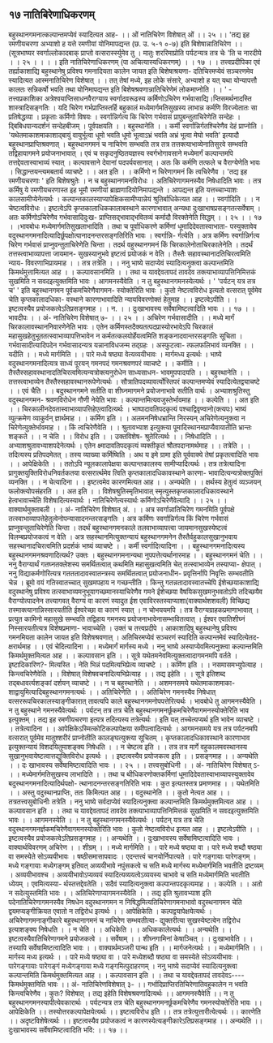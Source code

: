 ## १७ नातिबिरेणाधिकरणम्
बहुस्थानगमनात्कल्पान्तमप्येवं स्यादित्यत आह-
।। ओं नातिचिरेण विशेषात् ओं ।। २५ ।।
'तद्य इह रमणीयचरणा अभ्याशो ह यत्ते रमणीयां योनिमापद्यन्त (छ. उ.
५-१ ०-७) इति बिशेषान्नातिचिरेण ।।(सूत्रभाष्यर
स्वर्गाल्लोकादबाक् प्राप्तो वत्सरार्स्स्युमेव तु ।
मातुः शररिमाप्रोति पर्यटन्यत्र तत्र चेः 'ति च नारदीये । । २५ । ।
। । इति नातिचिरेणाधिकरणम् (पा अचित्यास्यधिकरणम्) । । १७ । ।
तत्त्वप्रदीपिका
एवं तर्ह्याकाशाद्यि बहुस्थानेषु प्रविश्य गमनादियता कालेन जायत इति बिशेषाश्रयणा-
दतिचिरमप्येवं सञ्चरणमेव स्यादित्यत आस्मनातिचिरेण विशेषात् । । तत् तेषां मध्ये, इह लोके
संसारे, अभ्याशो ह यत् यथा योन्यापत्तौ कालतः सन्निकर्षो भवति तथा योनिमापद्यन्त इति
बिशेषश्रवणान्नातिचिरेणेमं लोकमाप्नोति । ।
' - तत्त्वप्रकाशिका
अत्रेश्वयाप्तिसाधनवैराग्याय स्वर्गादवरूढस्य कर्मिणोऽचिरेण गर्भवासाद्यि।प्तिसमर्थनादस्ति
शास्त्रादिसङ्गतिः । यदि चिरेण गर्भप्राप्तिस्तर्हि बहुकालं मध्येमार्गमतिसुखस्य लाभान्न कर्मणि
विरज्येतातः सा प्रतिषेद्धव्या । प्रकृताः कर्मिणो विषयः । स्वर्गान्निर्गत्य कि चिरेण गर्भवासं
प्रापुबन्तुताचिरेणेति सन्देहः । द्बिबिधपान्यदर्शनं सन्देहबीजम् । पूर्वपक्षयति । । बहुस्थानेति । ।
कर्मी स्वर्गान्निर्गतश्चिरेणैव देहं प्राप्नोति । 'यथेतमाकाशमाकाशाद्बायुं वायुर्भूत्वा धूमो भवति धूमो
भूत्वाऽभ्रं भवति अभ्रं भूत्वा मेघो भवति' इत्यादौ बहुस्थानप्राप्तिश्रवणात् । बहुस्थानगमनं च
नाचिरेण सम्भवति तत्र तत्र तत्तक्त्याभाव्येनातिसुरवे सम्भवति तद्विहायागमने प्रयोजनाभावात् ।
एवं च सकृदनुष्ठितयज्ञस्य स्वर्गभोगावसाने मध्येमार्गं कल्पान्तमपि तत्तद्देवतास्वाभाव्यं स्यात् ।
कल्पावसाने देवानां पदपर्यवसानात् । अतः कि कर्मणि तत्फले च वैराग्येणेति भावः ।
सिद्धान्तयन्त्यमबतार्य व्याचष्टे । । अत इति । । कर्मिणो न चिरेणागमनं कि त्वचिरेणैव ।
'तद्य इह रमणीयचरणाः ' इति बिशेषश्रुतेः । न च बहुस्थानगमनविरोधः । अतिचिरेणागमनस्यैव
निषेधादिति भावः । तत्र कर्मिषु ये रमणीयचरणास्त इह भूमौ रमणीयां ब्राह्मणादियोनिमापद्यन्ते ।
आपद्यन्त इति यत्तच्चाभ्याशः कालसामीप्येनेत्यर्थः । कल्पान्तकालस्याप्यापेक्षिकसामीप्यान्नेयं
श्रुतिर्बाधिकेत्यत आह । । स्वर्गादिति । । न चेष्टत्वविरोधः । इष्टत्वेऽपि कृप्तकालाधिककालाबस्थाने
कारणाभावात् अन्यथा दुःखाभाषप्रसङ्गतत्सर्वेषाम् । अतः कर्मिणोऽचिरेणैव गर्भवासादिदुःख-
प्राप्तिसद्भावाद्भवितव्यं कर्मादौ विरक्तेनेति सिद्धम् । । २५ । । १७ । ।भावबोधः
मध्येमार्गमतिसुखलाभादिति । तथा च पूर्वाधिकरणे कर्मिणां धूमादिदेवतास्वाभाता-
पस्युक्तावेव वदुस्थानगमनादित्यादिर्छूपक्षोत्पानादनन्तरसङ्गतिरिति भावः । स्वर्गान्नि-
र्गत्येति । अत्र कर्मिणः स्वर्गान्निर्गत्य चिरेण गर्भवासं प्राप्नुवन्तुताचिरेणेति चिन्ता । तदर्थ
वहुस्थानगमनं किं चिरकालेनोताचिरकालेनेति । तदर्थं तत्तस्त्वाभाव्यापत्ता जायमान-
सुखस्यानुभवे इष्टत्वं प्रयोजकं न वेति । तैस्तैः सहावस्थानादतिचिरत्वमिति न्याय-
विवरणाभिप्रायमाह । । तत्र तत्रेति । । ननु भाष्ये सदाप्येवं स्यादित्यनुक्त्वा कल्पान्तमिति
किमर्थमुत्तामित्यत आह । । कल्पावसानमिति । । तथा च यावद्देवतापदं तावदेव
तक्त्याभाव्यापत्तिनिमित्तकं सुखमिति न सवदइत्युक्तमिति भावः । आगमनस्यैवेति । न तु
बहुस्थानगमनस्येत्यर्थः । ' 'पर्यटन् यत्र तत्र च' ' इति बहुस्थानगमन पूर्वकमचिरेणैवागमन-
स्योक्तेरिति भावः । कुतो नेष्टत्वविरोध इत्यतो वत्सरात् पूर्वमेव चेति कृप्तकालादधिका-
वस्थाने कारणाभावादिति न्यायविवरणोक्तं हेतुमाह । । इष्टत्वेऽपीति । । इष्टत्वस्यैव
प्रयोजकत्वेऽतिप्रसङ्गमाह । । न. । । दुःखाभावस्य सर्वेषामिष्टत्वादिति भावः । । १७ । ।
भावदीपः
। । अं- नातिचिरेण विशेषात् ७- । । २५ । । अचिरेण गर्भवासादीति । । मध्ये मार्गं
चिरकालावस्थाननिवारणेनेति भावः । एतेन कर्मिणस्तदैक्यतत्पदप्रास्योरभावेऽपि चिरकालं
महासुखहेतुभूततत्स्वाभाव्यापत्तिभावेन न कर्मतत्कलयोर्हेयत्वमिति शङ्कनादवान्तरसङ्गतिः
सूचिता । गर्भवासादीत्यादिपदेन गर्भवासादन्यत्र यन्नानाविधजन्म तद्ग्रहः । अस्फुटत्वा-
त्फलफलिभावं व्यनक्ति । । यदीति । । मध्ये मार्गमिति । । पारे मध्ये षष्ठ्या वेत्यव्ययीभावः ।
मार्गमध्य इत्यर्थः । भाष्ये वदुस्थानगमनादित्यत्र साध्यं पूरयन् गमनपदं गमनश्रवणपरं
व्याचष्टे । । कर्मीति । । तैस्तैस्सहावस्थानादतिचिरत्वमित्यन्यत्रोक्त्यनुरोधेन साध्यसाधन-
भावमुपपादयति । । बहुस्थानेति । । तत्तस्त्वाभाव्येन तैस्तैस्सहावस्थानरूपेणेत्यर्थः ।
सौत्रातिपदव्यावर्त्योस्तिपरं कल्पान्तमप्येवं स्यादित्येतद्व्याचष्टे । । एवं चैति । । बदुस्थानगमने
सतीति वा शीघ्नमागमने प्रयोजनाभावे सतीति वार्थः । अभ्याशश्रुतिस्तु वदुस्थानगमन-
श्रवणविरोधेन गौणी नेयेति भावः । कल्पान्तमित्यवजुस्तेर्भावमाह । । कल्पेति । । अत इति
। । चिरकालीनदेवतास्वाभाव्यापत्तिहेएत्वादित्यर्थः । भाष्पादावतिपदकृत्यं पश्चाद्विवृण्वानो(क्त्यपः)
भाष्यं व्युत्क्रमेण व्याकुर्वन् ज्ञार्थमाह । । कर्मिण इति । । अलमननिषेधभ्रान्ति निरस्यन्
अचिरेणेत्यनुक्त्वा न चिरेणेत्युक्तेर्भावमाह । । किं त्वचिरेणैवेति । । श्रुतावभ्याश इत्युक्त्या
पूमादिस्थानमप्राप्यैवायातीति भ्रान्तः शङ्कते । । न चेति । । विरोध इति । । उक्तविशेष-
श्रुतेरित्यर्थः । । निषेधादिति । । अभ्याशश्रुतावभ्याशपदेनेत्यर्थः । एतेन क्ष्मादावतिपदकृत्यं
व्यक्तीकृतं श्रौतपदानामर्थमाह । । तत्रेति । । तदित्यस्य प्रतिपदमेतत् । तस्य व्याख्या
कर्मिष्विति । अथ य इमे ग्रामा इति पूर्ववाक्ये तेषां प्रकृतत्वादिति भावः । । आपेक्षिकेति । ।
ततोऽपि न्यूलकालापेक्षया कल्पान्तकालस्य सामीप्यादित्यर्थः । तत्र तत्रेत्यादिना
प्रागुक्तयुक्तिविरोधनिवर्तकतया वत्सरार्त्थमेव त्विति कृप्तकालादधिकावस्थाने कारणा-
भावादित्यन्यत्रोक्तपुक्तिं व्यनक्ति । । न चेत्यादिना । । इष्टत्वमेव कारणमित्यत आह । ।
अन्यथेति । । क्षर्थस्य हेतुत्वं व्यञ्जयन् फलोक्त्योपसंहरति । । अत इति । ।
विशेषश्रुतिस्मृतिभावात् स्मृत्युस्तकृप्तकालादधिकावस्थाने हेत्वभावाच्चेति विशेषादित्यस्यार्थः ।
नातिचिरेणेत्यस्यार्थः कर्मिणोऽचिरेणैवेत्यादि । । २५ । ।
वाक्यार्थमुक्ताबली
। । अं- नातिचिरेण विशेषात् अं. । । अत्र स्वर्गान्नातिचिरेण गमनमिति पूर्वपक्षे
तत्स्वाभाव्यापत्तेहेतुत्वेनोपन्यासादनन्तरसङ्गतिः । अत्र कर्मिणः स्वर्गान्निर्गत्य किं चिरेण
गर्भवासं प्राप्नुवन्तुताचिरेणेति चिन्ता । तदर्थं बहुस्थानगमनकाले तलवाभाव्यापत्त्वा
जायमानसुखस्येष्टत्वं विलम्बप्रयोजकत्वं न वेति । अत्र सहस्थानमित्युक्तन्यायं
बहुस्थानगमनेन तैस्तैर्वहुकालसुखानुभवाय सहस्थानादचिरत्वमिति प्रदर्शकं भाष्यं व्याचष्टे । ।
कर्मी स्वर्गादित्यादिना । । बहुस्थानगमनादित्यस्य बहुस्थानगमनश्रवणादित्यर्थ? उक्तः ।
बहुस्थानगमनान्यथा नुपपत्तेत्यर्थानारमाह । । बहुस्थानगमनं चेति । । ननु वैराग्यार्थं
गतघ्नतक्लेशस्य समर्थितत्वात् कथमिति महासुखत्वमिति चेत् तत्स्वाभाव्येन तस्याप्या-
क्षेपात् । ननु विद्याकर्मणोरित्यत्र गतततादावस्वातन्त्रस्य समर्थितत्वात् प्रयोजनाधीन-
प्रवृत्तिर्नापि निवृत्तिः सम्भवतीति चेन्न । ब्रूमो वयं गतिस्वातच्चात् सुखमपहाय न
गच्छन्तीति । किन्तु गतन्नतादावस्वातच्चेपि ईशेच्छयाकाशाद्यि वदुस्थानेषु प्रविश्य
तत्स्वाभाव्यमनुभूयागच्छमानस्याचिरेणैव गमने ईशेच्छया वैषयिकसुखमनुभवतोऽपि
तदिच्छयैव वैराग्योत्पादनेन तत्त्यागवत् वैराग्यं वा कारणं स्यादुत ईश एवाविरस्तस्याप्याशा(वाक्यार्थशशवली)
विच्छिद्य तस्माक्त्यानान्निस्सारयतीति ईश्वरेच्छा वा कारणं स्यात् । न चोभययमपि । तत्र
वैराग्यग्राहकप्रमाणाभावात् । प्रत्युत कामिनो महासुखे सम्भवति तद्विहाय गमनस्य
प्रयोजनाभावेनासम्भावितत्वात् । ईश्वर एवातिशीघ्नं निस्सारयतीत्यत्र विशेषप्रमाणा-
भावाच्चेति । उक्तं च तत्त्वप्रदीपे । आकाशादिषु बहुस्थानेषु प्रविश्य गमनमियता कालेन
जायत इति विशेषश्रवणात् । अतिचिरमप्येवं सञ्चरणं स्यादिति कल्पान्तमेवं स्यादित्येतद-
क्षरार्थमाह । । एवं चेदित्यादिना । । मध्येमार्गं मार्गस्य मध्ये ।
ननु भाष्ये अस्याप्येवमित्यनुक्त्वा कल्पान्तमिति किमर्थमुक्तमित्यत आह । ।
कल्पावसान इति । । सूत्रे यथेतमनेवमित्युक्तत्वादागमनमपि वर्तते । इष्टादिकारिण?-
मित्यस्ति । नेति भिन्नं पदमित्यभिप्रेत्य व्याचष्टे । । कर्मिण इति । । नसमासमभ्युपेत्याह ।
किन्त्वचिरेणैवेति । । विशेषात् विशेषवचनादित्यभिप्रेत्याह । । तद्य इहेति । । सूत्रे इतिशब्द
तद्बधावर्त्यशङ्कां दर्शयन् व्याचष्टे । । न च बहुस्थानेति । । अशमनसमये यथेतमाकाशमाका-
शाद्वायुमित्यादिबहुस्थानगमनत्यर्थः । । अतिचिरेणेति । । अतिचिरेण गमनस्यैव निषेधात्
वत्सररूपचिरकालस्याङ्गीकारात् तावत्यपि काले बहुस्थानगमनोपपत्तेरित्यर्थः । भावबोधे तु
आगमनस्यैवेति । न तु बहुस्थाने गमनस्यैवेत्यर्थः । पर्यटन् तत्र तत्र चेति
बहुस्थानगमनर्छूकमचिरेणैवागमनस्योक्तेरिति भाव इत्युक्तम् । तद्य इह रमणीयचरणा
इत्यत्र तदित्यस्य तत्रेत्यर्थः । इति यत् तच्चेत्यप्यर्थ इति भावेन व्याचष्टे । । तत्रेत्यादिना । ।
आपेक्षिकेऽस्मित्कोटिकल्पापेक्षया समीपत्वादित्यर्थः । आगमनसमये यत्र तत्र पर्यटनमपि
वत्सरात् पूर्वमेव मातुश्शरीरं प्राप्नोतीति कालङ्घत्युक्त्या सूचितम् । कृप्तकालादधिकावस्थाने
कारणाभाव इत्युक्तन्यायं विशदयितुमाशङ्क्य निषेधति । । न चेष्टत्व इति । । तत्र तत्र मार्गे
वहुकालमवस्थानस्य सुखानुभवायेष्टत्वात्तद्युक्तिविरोध इत्यर्थः । । इष्टत्वस्यैव प्रयोजकत्व इति
। । प्रसङ्गमाह । । अन्यथेति । । दः खाभावस्य सर्वेषामिष्टत्वादिति भावः । । २५ । ।
तत्त्वसुबोधिनी
। । अं- नातिचिरेण विशेषात् ऽ- । । मध्येमार्गमतिसुखस्य लाभादिति । । तथा च
थीधिकरणोक्तकर्मिणां धूमादिदेवतास्वाभाव्यापस्युक्तावेव बदुस्थानगमनादित्यादिर्थपक्षो-
त्थानादनन्तरसङ्गतिरिति भावः । कुत इत्यतस्तत्र प्रमाणमाह । । यथेतमिति । । अस्तु
वदुस्थानप्राप्तिः, ततः किमित्यत आह । । वदुस्थानेति । । कुतो नेत्यत आह । । तत्रतत्त्वसुबोधिनीः
तत्रेति । ननु भाष्ये सर्वदाप्येवं स्यादित्यनुक्त्वा कल्पान्तमिति किमर्थमुक्तमित्यत आह । ।
कल्पावसान इति । । तथा च यावद्देवतापदं तावदेव तक्त्याभाव्यापत्तिनिमित्तकं सुखमिति न
सवदइत्युक्तमिति भावः । । आगमनस्येति । । न तु बहुस्थानगमनस्यैवेत्यर्थः । पर्यटन् यत्र तत्र
चेति वदुस्थानगमनर्ज्ञकमचिरेणैवागमनस्योक्तेरिति भावः । कुतो नेष्टत्वविरोध इत्यत आह
। । इष्टत्वेऽपीति । । इष्टत्वस्यैव प्रयोजकत्वेऽतिप्रसङ्गमाह । । अन्यथेति । । दुःखाभावस्य
सर्वेषामिष्टत्वादिति भावः ।
वाक्यार्थविवरणम्
अचिरेण । । शीग्रम् । । मध्ये मार्गमिति । । पारे मध्ये षष्ठ्या वा । पारे मध्ये शब्दौ
षष्ठ्या वा समस्येते सोऽव्ययीभावः । षष्ठीसमासापवादः । एदन्तत्त्वं चानयोर्निपात्यते । पारे
गङ्गायाः पारेगङ्गम् । मध्ये गङ्गायाः मध्येगङ्गम् इतिवत् अव्ययीभावे नपुंसकत्वे च सति मध्ये
मार्गस्य मध्येमार्गमिति भवतीति द्रष्टव्यम् । अव्ययीभावश्च । अव्ययीभावोऽप्यव्ययं
स्यादित्यव्ययत्वेऽव्ययस्य चाभावे च सति मध्येमार्गमिति भवतीति ध्येयम् । एवमित्यस्या-
र्थस्तत्तद्देवतेति । सदैवं स्यादित्यनुक्त्वा कल्पान्तपदकृत्यमाह । । कल्पेति । । अतो न
सदेत्युस्तमिति भावः । । अतिचिरेणाप्यागमनस्यैवेति । । तद्य इति श्रुतावभ्याश इति
पदेनातिचिरेणागमनस्यैव निषधेन वदुस्थानगमन न निषिद्धमित्यतिचिरेणागमनाभावो
वदुस्थनागमन चेति द्वयमप्यङ्गीक्रियत एवातो न तद्विरोध इत्यर्थः । । आपेक्षिकेति ।
कल्पद्वयापेक्षयेत्यर्थः । अचिरेणागमनाङ्गीकारे बहुस्थानागमनं च नाचिरेण सम्भवतीत्या-
द्युक्तरीत्या सुखस्येष्टत्वेन तद्विरोध इत्याशङ्क्य निषेधति । । न चेति । । अधिकेति । ।
अधिककालेत्यर्थः । । अन्यथेति । । इष्टत्वस्यैवातिचिरेणागमने प्रयोजकत्वे । । सर्वेषाम् । ।
शीघ्नगामिनां केषाञ्चित् । । दुःखाभावेति । । तस्यापि सर्वेषामिष्टत्वादिति भावः । ।
वाक्यार्थमञ्जरी
पान्थ इति । । मार्गजनेत्यर्थः । । मध्येमार्गमिति । । मार्गस्य मध्य इत्यर्थः । । पारे मध्ये
षष्ठ्या वा । पारे मध्येशब्दौ षष्ठ्या वा समस्येते सोऽव्ययीभावः । पारेगङ्गायाः पारेगङ्गं
मध्येगङ्गाया मध्ये गङ्गमित्पुदाहरणम् । ननु भाष्ये सदाप्येवं स्यादित्यनुक्त्वा कल्पान्तमिति
किमर्थमुक्तमित्यत आह । । कल्पावसान इति । । तथा च यावद्देवतापदं तावदेवऽ---- किमर्थमुक्तमिति भावः ।। अं- नातिचिरेणविशेषात् ३- ।।
गर्भादिप्राप्तिरतिचिरेणातिवहुकालेन न भवति किन्त्वचिरेणैव । कुतः? विशेषात् । तद्य
इहेति विशेषश्रवणादित्यर्थः ।। आगमनस्यैवेति ।। न तु बहुस्थानगमनस्यापीत्येवकारार्थः ।
पर्यटन्यत्र तत्र चेति बहुस्थानगमनर्छूकमचिरेणैव गमनस्योक्तेरिति भावः ।। आपेक्षिकेति ।।
तस्योत्तरकल्पापेक्षयेत्यर्थः ।। इष्टत्वविरोध इति ।। तत्र तत्रेत्युत्तारीत्येत्यर्थः ।। कारणेति ।।
अदृष्टविशेषेत्यर्थः ।। इष्टत्वस्यैव प्रयोजकत्वं न कारणस्येत्यङ्गीकारेऽतिप्रसङ्गमाह ।।
अन्यथेति ।। दुःखाभावस्य सर्वेषामिष्टत्वादिति भवि: ।। १७ ।।
